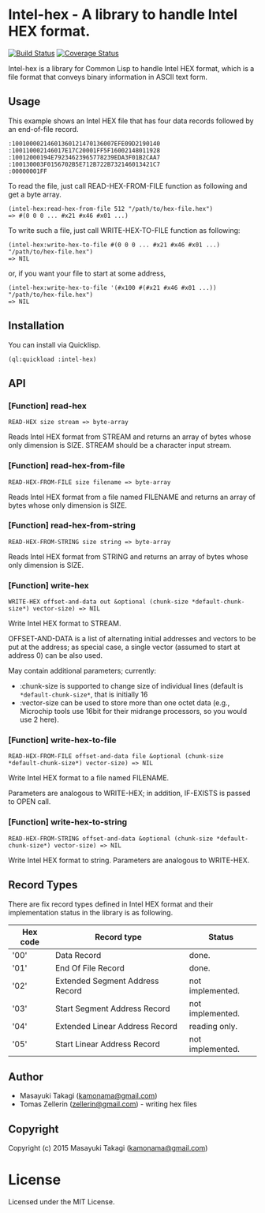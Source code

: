 # Intel-hex - A library to handle Intel HEX format.

[![Build Status](https://travis-ci.org/takagi/intel-hex.svg?branch=master)](https://travis-ci.org/takagi/intel-hex)
[![Coverage Status](https://coveralls.io/repos/takagi/intel-hex/badge.svg?branch=master)](https://coveralls.io/r/takagi/intel-hex?branch=master)

Intel-hex is a library for Common Lisp to handle Intel HEX format, which is a file format that conveys binary information in ASCII text form.

## Usage

This example shows an Intel HEX file that has four data records followed by an end-of-file record.

    :10010000214601360121470136007EFE09D2190140
    :100110002146017E17C20001FF5F16002148011928
    :10012000194E79234623965778239EDA3F01B2CAA7
    :100130003F0156702B5E712B722B732146013421C7
    :00000001FF

To read the file, just call READ-HEX-FROM-FILE function as following and get a byte array.

    (intel-hex:read-hex-from-file 512 "/path/to/hex-file.hex")
    => #(0 0 0 ... #x21 #x46 #x01 ...)

To write such a file, just call WRITE-HEX-TO-FILE function as following:

    (intel-hex:write-hex-to-file #(0 0 0 ... #x21 #x46 #x01 ...) "/path/to/hex-file.hex")
    => NIL

or, if you want your file to start at some address,

    (intel-hex:write-hex-to-file '(#x100 #(#x21 #x46 #x01 ...)) "/path/to/hex-file.hex")
    => NIL


## Installation

You can install via Quicklisp.

    (ql:quickload :intel-hex)

## API

### [Function] read-hex

    READ-HEX size stream => byte-array

Reads Intel HEX format from STREAM and returns an array of bytes whose only dimension is SIZE. STREAM should be a character input stream.

### [Function] read-hex-from-file

    READ-HEX-FROM-FILE size filename => byte-array

Reads Intel HEX format from a file named FILENAME and returns an array of bytes whose only dimension is SIZE.

### [Function] read-hex-from-string

    READ-HEX-FROM-STRING size string => byte-array

Reads Intel HEX format from STRING and returns an array of bytes whose only dimension is SIZE.

### [Function] write-hex

    WRITE-HEX offset-and-data out &optional (chunk-size *default-chunk-size*) vector-size) => NIL

Write Intel HEX format to STREAM.

OFFSET-AND-DATA is a list of alternating initial addresses and vectors
to be put at the address; as special case, a single vector (assumed to
start at address 0) can be also used.

May contain additional parameters; currently:
- :chunk-size is supported to change size of individual lines (default
  is `*default-chunk-size*`, that is initially 16
- :vector-size can be used to store more than one octet data (e.g.,
Microchip tools use 16bit for their midrange processors, so you would
use 2 here).

### [Function] write-hex-to-file

    READ-HEX-FROM-FILE offset-and-data file &optional (chunk-size *default-chunk-size*) vector-size) => NIL

Write Intel HEX format to a file named FILENAME.

Parameters are analogous to WRITE-HEX; in addition, IF-EXISTS is
passed to OPEN call.

### [Function] write-hex-to-string

    READ-HEX-FROM-STRING offset-and-data &optional (chunk-size *default-chunk-size*) vector-size) => NIL

Write Intel HEX format to string.
Parameters are analogous to WRITE-HEX.

## Record Types

There are fix record types defined in Intel HEX format and their implementation status in the library is as following.

Hex code | Record type | Status
---------|-------------|-------
'00' | Data Record | done.
'01' | End Of File Record | done.
'02' | Extended Segment Address Record | not implemented.
'03' | Start Segment Address Record | not implemented.
'04' | Extended Linear Address Record | reading only.
'05' | Start Linear Address Record | not implemented.

## Author

* Masayuki Takagi (kamonama@gmail.com)
* Tomas Zellerin (zellerin@gmail.com) - writing hex files

## Copyright

Copyright (c) 2015 Masayuki Takagi (kamonama@gmail.com)

# License

Licensed under the MIT License.
